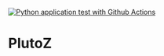 [![Python application test with Github Actions](https://github.com/nogibjj/PlutoZ/actions/workflows/main.yml/badge.svg)](https://github.com/nogibjj/PlutoZ/actions/workflows/main.yml)
# PlutoZ
